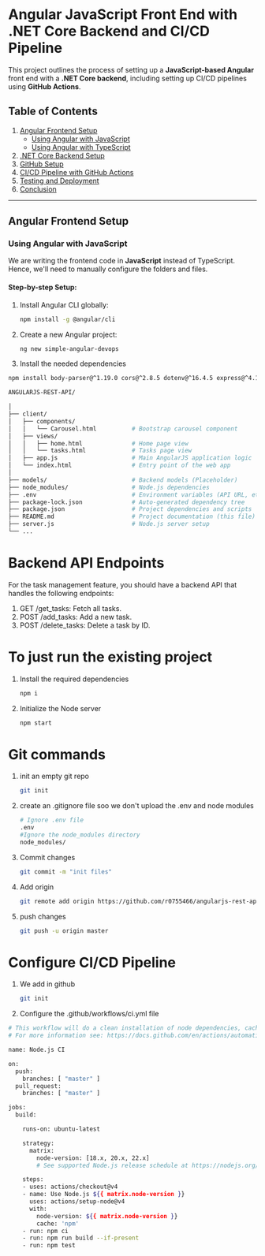 # Angular JavaScript Front End with .NET Core Backend and CI/CD Pipeline

This project outlines the process of setting up a **JavaScript-based Angular** front end with a **.NET Core backend**, including setting up CI/CD pipelines using **GitHub Actions**.

## Table of Contents
1. [Angular Frontend Setup](#angular-frontend-setup)
   - [Using Angular with JavaScript](#using-angular-with-javascript)
   - [Using Angular with TypeScript](#using-angular-with-typescript)
2. [.NET Core Backend Setup](#net-core-backend-setup)
3. [GitHub Setup](#github-setup)
4. [CI/CD Pipeline with GitHub Actions](#ci-cd-pipeline-with-github-actions)
5. [Testing and Deployment](#testing-and-deployment)
6. [Conclusion](#conclusion)

---

## Angular Frontend Setup

### Using Angular with JavaScript
We are writing the frontend code in **JavaScript** instead of TypeScript. Hence, we'll need to manually configure the folders and files.

#### Step-by-step Setup:

1. Install Angular CLI globally:
   ```bash
   npm install -g @angular/cli

   ```
2. Create a new Angular project:
   ```bash
   ng new simple-angular-devops

   ```
4. Install the needed dependencies
  ```bash
  npm install body-parser@^1.19.0 cors@^2.8.5 dotenv@^16.4.5 express@^4.17.1 path@^0.12.7 --save-dev nodemon@^2.0.7
  ```

 ```bash
ANGULARJS-REST-API/

│
├── client/
│   ├── components/
│   │   └── Carousel.html          # Bootstrap carousel component
│   ├── views/
│   │   ├── home.html              # Home page view
│   │   └── tasks.html             # Tasks page view
│   ├── app.js                     # Main AngularJS application logic
│   └── index.html                 # Entry point of the web app
│
├── models/                        # Backend models (Placeholder)
├── node_modules/                  # Node.js dependencies
├── .env                           # Environment variables (API URL, etc.)
├── package-lock.json              # Auto-generated dependency tree
├── package.json                   # Project dependencies and scripts
├── README.md                      # Project documentation (this file)
├── server.js                      # Node.js server setup
└── ...
 ```

 # Backend API Endpoints

For the task management feature, you should have a backend API that handles the following endpoints:

1. GET /get_tasks: Fetch all tasks.
1. POST /add_tasks: Add a new task.
1. POST /delete_tasks: Delete a task by ID.

# To just run the existing project 

1. Install the required dependencies
   ```bash
   npm i
   ```
2. Initialize the Node server
   ```bash
   npm start 
   ```

# Git commands 

1. init an empty git repo
   ```bash
   git init
   ```
2. create an .gitignore file soo we don't upload the .env and node modules
   ```bash
   # Ignore .env file
   .env
   #Ignore the node_modules directory
   node_modules/
   ```
3. Commit changes
   ```bash
   git commit -m "init files"
   ```
4. Add origin
    ```bash
    git remote add origin https://github.com/r0755466/angularjs-rest-api.git
    ```
5. push changes 
   ```bash
   git push -u origin master
   ```

# Configure CI/CD Pipeline

1. We add in github 
   ```bash
   git init
   ```

2. Configure the .github/workflows/ci.yml file

```bash
# This workflow will do a clean installation of node dependencies, cache/restore them, build the source code and run tests across different versions of node
# For more information see: https://docs.github.com/en/actions/automating-builds-and-tests/building-and-testing-nodejs

name: Node.js CI

on:
  push:
    branches: [ "master" ]
  pull_request:
    branches: [ "master" ]

jobs:
  build:

    runs-on: ubuntu-latest

    strategy:
      matrix:
        node-version: [18.x, 20.x, 22.x]
        # See supported Node.js release schedule at https://nodejs.org/en/about/releases/

    steps:
    - uses: actions/checkout@v4
    - name: Use Node.js ${{ matrix.node-version }}
      uses: actions/setup-node@v4
      with:
        node-version: ${{ matrix.node-version }}
        cache: 'npm'
    - run: npm ci
    - run: npm run build --if-present
    - run: npm test

```


